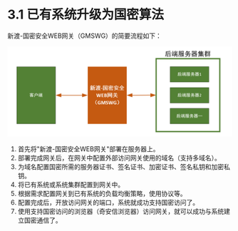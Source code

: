 # 3.1 已有系统升级为国密算法

新渡-国密安全WEB网关（GMSWG）的简要流程如下：

![image-20220615150444723](../image/image-20220615150444723.png ':size=75%')

1. 首先将"新渡-国密安全WEB网关"部署在服务器上。
2. 部署完成网关后，在网关中配置外部访问网关使用的域名（支持多域名）。
3. 为域名配置国密所需的服务器证书、签名证书、加密证书、签名私钥和加密私钥。
4. 将已有系统或系统集群配置到网关中。
5. 根据需求配置网关到已有系统的负载均衡策略，使用协议等。
6. 配置完成后，开放访问网关的端口，系统就成功支持国密访问了。
7. 使用支持国密访问的浏览器（奇安信浏览器）访问网关，就可以成功与系统建立国密通信了。
